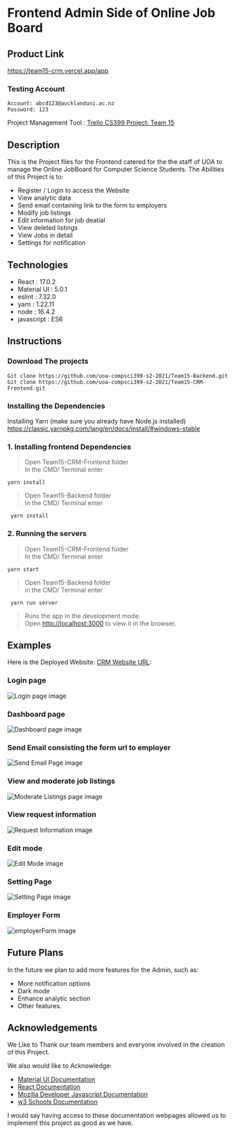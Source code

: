 # Frontend Admin Side of Online Job Board

## Product Link
https://team15-crm.vercel.app/app
### Testing Account
````
Account: abcd123@aucklanduni.ac.nz
Password: 123
````

Project Management Tool : [Trello CS399 Project: Team 15](https://trello.com/b/Vn3tMyRD/compsci-399-project-sprint-1-%F0%9F%9A%80-28-07-21-04-08-21)

## Description

This is the Project files for the Frontend catered for the the staff of UOA to manage the Online JobBoard for Computer Science Students. The Abilities of this Project is to:

- Register / Login to access the Website
- View analytic data
- Send email containing link to the form to employers
- Modify job listings
- Edit information for job deatial
- View deleted listings
- View Jobs in detail
- Settings for notification

## Technologies

- React : 17.0.2
- Material UI : 5.0.1
- eslint : 7.32.0
- yarn : 1.22.11
- node : 16.4.2
- javascript : ES6

## Instructions

### Download The projects

    Git clone https://github.com/uoa-compsci399-s2-2021/Team15-Backend.git
    Git clone https://github.com/uoa-compsci399-s2-2021/Team15-CRM-Frontend.git

### Installing the Dependencies

Installing Yarn (make sure you already have Node.js installed)
https://classic.yarnpkg.com/lang/en/docs/install/#windows-stable

### 1. Installing frontend Dependencies

> Open Team15-CRM-Frontend folder \
> In the CMD/ Terminal enter

    yarn install

> Open Team15-Backend folder \
> In the CMD/ Terminal enter

     yarn install

### 2. Running the servers

> Open Team15-CRM-Frontend folder \
> In the CMD/ Terminal enter

    yarn start

> Open Team15-Backend folder \
> in the CMD/ Terminal enter

     yarn run server

> Runs the app in the development mode.\
> Open [http://localhost:3000](http://localhost:3000) to view it in the browser.

## Examples

Here is the Deployed Website: [CRM Website URL](https://team15-crm.vercel.app):

### Login page

![Login page image](Example/login.png)

### Dashboard page

![Dashboard page image](Example/dashboard.png)

### Send Email consisting the form url to employer

![Send Email Page image](Example/sendForm.png)

### View and moderate job listings

![Moderate Listings page image](Example/moderateListing.png)

### View request information

![Request Information image](Example/requestInformation.png)

### Edit mode

![Edit Mode image](Example/editMode.png)

### Setting Page

![Setting Page image](Example/setting.png)

### Employer Form

![employerForm image](Example/employerForm.png)

## Future Plans

In the future we plan to add more features for the Admin, such as:

- More notification options
- Dark mode
- Enhance analytic section
- Other features.

## Acknowledgements

We Like to Thank our team members and everyone involved in the creation of this Project.

We also would like to Acknowledge:

- [Material UI Documentation](https://mui.com/getting-started/usage/)
- [React Documentation](https://create-react-app.dev/docs/documentation-intro)
- [Mozilla Developer Javascript Documentation](https://developer.mozilla.org/en-US/docs/Web/JavaScript)
- [w3 Schools Documentation](https://www.w3schools.com/css/default.asp)

I would say having access to these documentation webpages allowed us to implement this project as good as we have.
